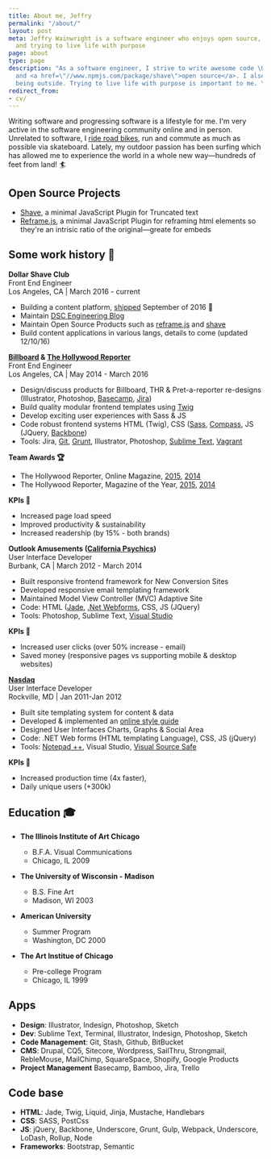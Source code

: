 ```yaml
---
title: About me, Jeffry
permalink: "/about/"
layout: post
meta: Jeffry Wainwright is a software engineer who enjoys open source, being outside
  and trying to live life with purpose
page: about
type: page
description: "As a software engineer, I strive to write awesome code \U0001F680—enterprise
  and <a href=\"//www.npmjs.com/package/shave\">open source</a>. I also deeply enjoy
  being outside. Trying to live life with purpose is important to me. \U0001F64F"
redirect_from:
- cv/
---
```


Writing software and progressing software is a lifestyle for me. I'm very active in the software engineering community online and in person. Unrelated to software, I [ride road bikes](//www.strava.com/athletes/722335), run and commute as much as possible via skateboard. Lately, my outdoor passion has been surfing which has allowed me to experience the world in a whole new way—hundreds of feet from land! 🏄 


## Open Source Projects


-  [Shave](//github.com/dollarshaveclub/shave), a minimal JavaScript Plugin for Truncated text
-  [Reframe.js](//github.com/dollarshaveclub/reframe.js), a minimal JavaScript Plugin for reframing html elements so they're an intrisic ratio of the original—greate for embeds


## Some work history 💼

**Dollar Shave Club**<br/>
Front End Engineer<br/>
Los Angeles, CA \| March 2016 - current

-  Building a content platform, [shipped](https://content.dollarshaveclub.com/) September of 2016 🚀
-  Maintain [DSC Engineering Blog](http://engineering.dollarshaveclub.com/)
-  Maintain Open Source Products such as [reframe.js](https://dollarshaveclub.github.io/reframe.js/) and [shave](https://dollarshaveclub.github.io/shave/)
-  Build content applications in various langs, details to come (updated 12/10/16)


**[Billboard](http://www.billboard.com/) & [The Hollywood Reporter](http://www.hollywoodreporter.com/)**<br/>
Front End Engineer<br/>
Los Angeles, CA \| May 2014 - March 2016

-  Design/discuss products for Billboard, THR & Pret-a-reporter re-designs (Illustrator, Photoshop, [Basecamp](//basecamp.com/), [Jira](//www.atlassian.com/software/jira))
-  Build quality modular frontend templates using [Twig](//twig.sensiolabs.org/)
-  Develop exciting user experiences with Sass & JS
-  Code robust frontend systems HTML (Twig), CSS ([Sass](//sass-lang.com/), [Compass](//compass-style.org/), JS (JQuery, [Backbone](//backbonejs.org/))
-  Tools: Jira, [Git](//git-scm.com/), [Grunt](//gruntjs.com/), Illustrator, Photoshop, [Sublime Text](//www.sublimetext.com/3), [Vagrant](//www.vagrantup.com/)

**Team Awards 🏆**

- The Hollywood Reporter, Online Magazine, [2015](//webbyawards.com/winners/2015/websites/general-website/magazine/the-hollywood-reporter/), [2014](//webbyawards.com/winners/2015/websites/general-website/magazine/the-hollywood-reporter/)
- The Hollywood Reporter, Magazine of the Year, [2015](//www.hollywoodreporter.com/news/hollywood-reporter-nominated-magazine-year-855858), [2014](//www.hollywoodreporter.com/news/hollywood-reporter-wins-national-magazine-769564)

**KPIs 🎯**

-  Increased page load speed
-  Improved productivity & sustainability
-  Increased readership (by 15% \- both brands)

**Outlook Amusements ([California Psychics](https://www.californiapsychics.com/))**<br/>
User Interface Developer<br/>
Burbank, CA \| March 2012 - March 2014

-  Built responsive frontend framework for New Conversion Sites
-  Developed responsive email templating framework
-  Maintained Model View Controller (MVC) Adaptive Site
-  Code: HTML ([Jade](//jade-lang.com/), [.Net Webforms](//www.asp.net/web-forms), CSS, JS (JQuery)
-  Tools: Photoshop, Sublime Text, [Visual Studio](//www.visualstudio.com/en-us/visual-studio-homepage-vs.aspx)

**KPIs 🎯**
-  Increased user clicks (over 50% increase - email)
-  Saved money (responsive pages vs supporting mobile & desktop websites)

**[Nasdaq](http://www.nasdaq.com/)**<br/>
User Interface Developer<br />
Rockville, MD \| Jan 2011-Jan 2012

-  Built site templating system for content & data
-  Developed & implemented an [online style guide](//styleguides.io/)
-  Designed User Interfaces Charts, Graphs & Social Area
-  Code: .NET Web forms (HTML templating Language), CSS, JS (jQuery)
-  Tools: [Notepad ++](//notepad-plus-plus.org/), Visual Studio, [Visual Source Safe](//msdn.microsoft.com/en-US/library/3h0544kx(v=vs.80).aspx)

**KPIs 🎯**
-  Increased production time (4x faster),
-  Daily unique users (+300k)

## Education 🎓

-  **The Illinois Institute of Art Chicago**
	-  B.F.A. Visual Communications
	-  Chicago, IL 2009
-  **The University of Wisconsin - Madison**
	-  B.S. Fine Art
	-  Madison, WI 2003
-  **American University**
	-  Summer Program
	-  Washington, DC 2000

-  **The Art Institue of Chicago**
	-  Pre-college Program
	-  Chicago, IL 1999

## Apps 

-  **Design**: Illustrator, Indesign, Photoshop, Sketch
-  **Dev**: Sublime Text, Terminal, Illustrator, Indesign, Photoshop, Sketch
-  **Code Management**: Git, Stash, Github, BitBucket
-  **CMS**: Drupal, CQ5, Sitecore, Wordpress, SailThru, Strongmail, RebleMouse, MailChimp, SquareSpace, Shopify, Google Products
-  **Project Management** Basecamp, Bamboo, Jira, Trello

## Code base

-  **HTML**: Jade, Twig, Liquid, Jinja, Mustache, Handlebars
-  **CSS**: SASS, PostCss
-  **JS**: jQuery, Backbone, Underscore, Grunt, Gulp, Webpack, Underscore, LoDash, Rollup, Node
-  **Frameworks**: Bootstrap, Semantic
